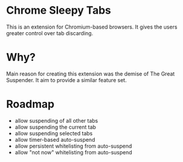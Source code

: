 # Chrome Sleepy Tabs

This is an extension for Chromium-based browsers. It gives the users greater control over tab discarding.

# Why?

Main reason for creating this extension was the demise of The Great Suspender.
It aim to provide a similar feature set.

# Roadmap

- allow suspending of all other tabs
- allow suspending the current tab
- allow suspending selected tabs
- allow timer-based auto-suspend
- allow persistent whitelisting from auto-suspend
- allow "not now" whitelisting from auto-suspend
